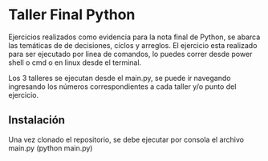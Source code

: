 # Taller Final Python

Ejercicios realizados como evidencia para la nota final de Python, se abarca las temáticas de de decisiones, cíclos y arreglos.
El ejercicio esta realizado para ser ejecutado por linea de comandos, lo puedes correr desde power shell o cmd o en linux desde el terminal.

Los 3 talleres se ejecutan desde el main.py, se puede ir navegando ingresando los números correspondientes a cada taller y/o punto del ejercicio.

## Instalación

Una vez clonado el repositorio, se debe ejecutar por consola el archivo main.py (python main.py)


